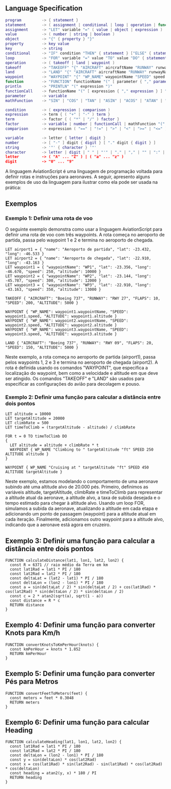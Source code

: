## Language Specification

```lua
program         -> { statement }
statement       -> ( assignment | conditional | loop | operation | function | println )
assignment      -> "LET" variable "=" ( value | object | expression )
value           -> ( number | string | boolean )
object          -> "{" { property } "}"
property        -> key value
key             -> string
conditional     -> "IF" condition "THEN" { statement } ["ELSE" { statement }] "END"
loop            -> "FOR" variable "=" value "TO" value "DO" { statement } "END"
operation       -> ( takeoff | land | waypoint )
takeoff         -> "TAKEOFF" "{" "AIRCRAFT" aircraftName "RUNWAY" runwayName "FLAPS" flapPosition "SPEED" speed "ALTITUDE" altitude "}"
land            -> "LAND" "{" "AIRCRAFT" aircraftName "RUNWAY" runwayName "FLAPS" flapPosition "SPEED" speed "ALTITUDE" altitude "}"
waypoint        -> "WAYPOINT" "{" "WP_NAME" waypointName "SPEED" speed "ALTITUDE" altitude "}"
function        -> "FUNCTION" functionName "(" [ parameter { "," parameter } ] ")" "{" { statement } "}"
println         -> "PRINTLN" "(" expression ")"
functionCall    -> functionName "(" [ expression { "," expression } ] ")"
parameter       -> variable
mathFunction    -> "SIN" | "COS" | "TAN" | "ASIN" | "ACOS" | "ATAN" | "SINH" | "COSH" | "TANH" | "ASINH" | "ACOSH" | "ATANH" | "EXP" | "LOG" | "LOG10" | "SQRT" | "CBRT" | "CEIL" | "FLOOR" | "ABS" | "ROUND" | "TRUNC" | "SIGNUM" | "RINT" | "MIN" | "MAX" | "RANDOM"

condition       -> ( expression | comparison )
expression      -> term { ( "+" | "-" ) term }
term            -> factor { ( "*" | "/" ) factor }
factor          -> variable | number | functionCall | mathFunction "(" expression ")" | "(" expression ")"
comparison      -> expression ( "==" | "!=" | ">" | "<" | ">=" | "<=" ) expression

variable        -> letter { letter | digit }
number          -> [ "-" ] digit { digit } [ "." digit { digit } ]
string          -> '"' { character } '"'
character       -> letter | digit | " " | "'" | "." | "," | "" | ":" | "?" | "!" | "@" | "#" | "$" | "%" | "^" | "&" | "*" | "(" | ")" | "-" | "_" | "+" | "=" | "[" | "]" | "{" | "}" | "|" | "\" | "/" | "<" | ">" | "`" | "~"
letter          -> ( "A" ... "Z" ) | ( "a" ... "z" )
digit           -> "0" ... "9"

```

A linguagem AviationScript é uma linguagem de programação voltada para definir rotas e instruções para aeronaves. A seguir, apresento alguns exemplos de uso da linguagem para ilustrar como ela pode ser usada na prática:

## Exemplos

### Exemplo 1: Definir uma rota de voo

O seguinte exemplo demonstra como usar a linguagem AviationScript para definir uma rota de voo com três waypoints. A rota começa no aeroporto de partida, passa pelo waypoint 1 e 2 e termina no aeroporto de chegada.

```vbnet
LET airport1 = { "name": "Aeroporto de partida", "lat": -23.432, "long": -46.533 }
LET airport2 = { "name": "Aeroporto de chegada", "lat": -22.910, "long": -43.163 }
LET waypoint1 = { "waypointName": "WP1", "lat": -23.356, "long": -46.670, "speed": 250, "altitude": 10000 }
LET waypoint2 = { "waypointName": "WP2", "lat": -23.144, "long": -45.787, "speed": 300, "altitude": 12000 }
LET waypoint3 = { "waypointName": "WP3", "lat": -22.910, "long": -43.163, "speed": 350, "altitude": 13000 }

TAKEOFF { "AIRCRAFT": "Boeing 737", "RUNWAY": "RWY 27", "FLAPS": 10, "SPEED": 200, "ALTITUDE": 5000 }

WAYPOINT { "WP_NAME": waypoint1.waypointName, "SPEED": waypoint1.speed, "ALTITUDE": waypoint1.altitude }
WAYPOINT { "WP_NAME": waypoint2.waypointName, "SPEED": waypoint2.speed, "ALTITUDE": waypoint2.altitude }
WAYPOINT { "WP_NAME": waypoint3.waypointName, "SPEED": waypoint3.speed, "ALTITUDE": waypoint3.altitude }

LAND { "AIRCRAFT": "Boeing 737", "RUNWAY": "RWY 09", "FLAPS": 20, "SPEED": 150, "ALTITUDE": 5000 }
```

Neste exemplo, a rota começa no aeroporto de partida (airport1), passa pelos waypoints 1, 2 e 3 e termina no aeroporto de chegada (airport2). A rota é definida usando os comandos "WAYPOINT", que especifica a localização do waypoint, bem como a velocidade e altitude em que deve ser atingido. Os comandos "TAKEOFF" e "LAND" são usados para especificar as configurações do avião para decolagem e pouso.

### Exemplo 2: Definir uma função para calcular a distância entre dois pontos

```vbnet
LET altitude = 10000
LET targetAltitude = 20000
LET climbRate = 500
LET timeToClimb = (targetAltitude - altitude) / climbRate

FOR t = 0 TO timeToClimb DO
{
  LET altitude = altitude + climbRate * t
  WAYPOINT { WP_NAME "Climbing to " targetAltitude "ft" SPEED 250 ALTITUDE altitude }
}

WAYPOINT { WP_NAME "Cruising at " targetAltitude "ft" SPEED 450 ALTITUDE targetAltitude }
```

Neste exemplo, estamos modelando o comportamento de uma aeronave subindo até uma altitude alvo de 20.000 pés. Primeiro, definimos as variáveis altitude, targetAltitude, climbRate e timeToClimb para representar a altitude atual da aeronave, a altitude alvo, a taxa de subida desejada e o tempo estimado para chegar à altitude alvo. Usando um loop FOR, simulamos a subida da aeronave, atualizando a altitude em cada etapa e adicionando um ponto de passagem (waypoint) para a altitude atual em cada iteração. Finalmente, adicionamos outro waypoint para a altitude alvo, indicando que a aeronave está agora em cruzeiro.

## Exemplo 3: Definir uma função para calcular a distância entre dois pontos

```vbnet
FUNCTION calculateDistance(lat1, lon1, lat2, lon2) {
  const R = 6371 // raio médio da Terra em km
  const lat1Rad = lat1 * PI / 180
  const lat2Rad = lat2 * PI / 180
  const deltaLat = (lat2 - lat1) * PI / 180
  const deltaLon = (lon2 - lon1) * PI / 180
  const a = sin(deltaLat / 2) * sin(deltaLat / 2) + cos(lat1Rad) * cos(lat2Rad) * sin(deltaLon / 2) * sin(deltaLon / 2)
  const c = 2 * atan2(sqrt(a), sqrt(1 - a))
  const distance = R * c
  RETURN distance
}
```

## Exemplo 4: Definir uma função para converter Knots para Km/h

```vbnet
FUNCTION convertKnotsToKmPerHour(knots) {
  const kmPerHour = knots * 1.852
  RETURN kmPerHour
}
```

## Exemplo 5: Definir uma função para converter Pés para Metros

```vbnet
FUNCTION convertFeetToMeters(feet) {
  const meters = feet * 0.3048
  RETURN meters
}
```

## Exemplo 6: Definir uma função para calcular Heading

```vbnet
FUNCTION calculateHeading(lat1, lon1, lat2, lon2) {
  const lat1Rad = lat1 * PI / 180
  const lat2Rad = lat2 * PI / 180
  const deltaLon = (lon2 - lon1) * PI / 180
  const y = sin(deltaLon) * cos(lat2Rad)
  const x = cos(lat1Rad) * sin(lat2Rad) - sin(lat1Rad) * cos(lat2Rad) * cos(deltaLon)
  const heading = atan2(y, x) * 180 / PI
  RETURN heading
}
```
